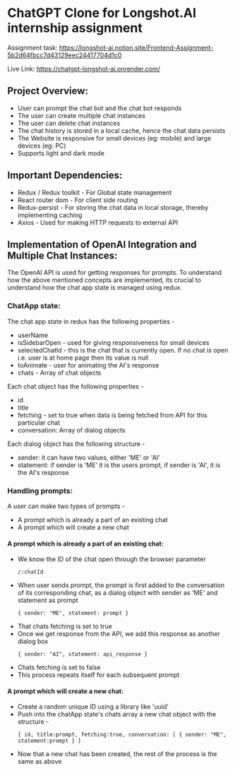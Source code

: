 # ChatGPT Clone for Longshot.AI internship assignment

Assignment task: https://longshot-ai.notion.site/Frontend-Assignment-5b2d64fbcc7d43129eec24417704d1c0

Live Link: https://chatgpt-longshot-ai.onrender.com/

## Project Overview:
* User can prompt the chat bot and the chat bot responds
* The user can create multiple chat instances
* The user can delete chat instances
* The chat history is stored in a local cache, hence the chat data persists
* The Website is responsive for small devices (eg: mobile) and large devices (eg: PC)
* Supports light and dark mode

## Important Dependencies: 
* Redux / Redux toolkit - For Global state management
* React router dom - For client side routing
* Redux-persist - For storing the chat data in local storage, thereby implementing caching
* Axios - Used for making HTTP requests to external API

## Implementation of OpenAI Integration and Multiple Chat Instances: 

The OpenAI API is used for getting responses for prompts. To understand how the above mentioned concepts are implemented, its crucial to understand how the chat app state is managed using redux.

### ChatApp state:

The chat app state in redux has the following properties - 
* userName
* isSidebarOpen - used for giving responsiveness for small devices
* selectedChatId - this is the chat that is currently open. If no chat is open i.e. user is at home page then its value is null
* toAnimate - user for animating the AI's response
* chats - Array of chat objects

Each chat object has the following properties - 
* id
* title
* fetching - set to true when data is being fetched from API for this particular chat
* conversation: Array of dialog objects

Each dialog object has the following structure - 
* sender: it can have two values, either 'ME' or 'AI'
* statement: if sender is 'ME' it is the users prompt, if sender is 'AI', it is the AI's response

### Handling prompts:

A user can make two types of prompts - 
* A prompt which is already a part of an existing chat
* A prompt which will create a new chat

#### A prompt which is already a part of an existing chat:
* We know the ID of the chat open through the browser parameter
  ```
  /:chatId
  ```
* When user sends prompt, the prompt is first added to the conversation of its corresponding chat, as a dialog object with sender as 'ME' and statement as prompt
  ```
  { sender: "ME", statement: prompt }
  ```
* That chats fetching is set to true
* Once we get response from the API, we add this response as another dialog box
  ```
  { sender: "AI", statement: api_response }
  ```
* Chats fetching is set to false
* This process repeats itself for each subsequent prompt

#### A prompt which will create a new chat:
* Create a random unique ID using a library like 'uuid'
* Push into the chatApp state's chats array a new chat object with the structure -
  ```
  { id, title:prompt, fetching:true, conversation: [ { sender: "ME", statement:prompt } ]
  ```
* Now that a new chat has been created, the rest of the process is the same as above
    
     
